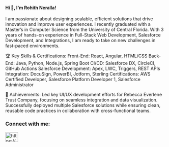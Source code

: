 
<!--
**Rohith-14/Rohith-14** is a ✨ _special_ ✨ repository because its `README.md` (this file) appears on your GitHub profile.

Here are some ideas to get you started:

- 🔭 I’m currently working on ...
- 🌱 I’m currently learning ...
- 👯 I’m looking to collaborate on ...
- 🤔 I’m looking for help with ...
- 💬 Ask me about ...
- 📫 How to reach me: ...
- 😄 Pronouns: ...
- ⚡ Fun fact: ...
-->
<!--## Hi 👋, I'm Rohith Neralla!-->

<h4 align="left">Hi 👋, I'm Rohith Neralla!</h4>
<p align="left">I am passionate about designing scalable, efficient solutions that drive innovation and improve user experiences. I recently graduated with a Master’s in Computer Science from the University of Central Florida. With 3 years of hands-on experience in Full-Stack Web Development, Salesforce Development, and Integrations, I am ready to take on new challenges in fast-paced environments.</p>

🏆 Key Skills & Certifications:
  Front-End: React, Angular, HTML/CSS
  Back-End: Java, Python, Node.js, Spring Boot
  CI/CD: Salesforce DX, CircleCI, GitHub Actions
  Salesforce Development: Apex, LWC, Triggers, REST APIs
  Integration: DocuSign, PowerBI, Jotform, Sterling
  Certifications: AWS Certified Developer, Salesforce Platform Developer 1, Salesforce Administrator

🚀 Achievements: 
Led key UI/UX development efforts for Rebecca Everlene Trust Company, focusing on seamless integration and data visualization.
Successfully deployed multiple Salesforce solutions while ensuring clean, reusable code practices in collaboration with cross-functional teams.</p>


<h3 align="left">Connect with me:</h3>
<p align="left">
<a href="https://www.linkedin.com/in/rohith-neralla/" target="blank"><img align="center" src="https://raw.githubusercontent.com/rahuldkjain/github-profile-readme-generator/master/src/images/icons/Social/linked-in-alt.svg" alt="https://www.linkedin.com/in/rohith-neralla/" height="30" width="40" /></a>
</p>
